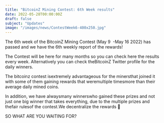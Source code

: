 ```yaml
---
title: "BitcoinZ Mining Contest: 6th Week results"
date: 2022-05-28T00:00:00Z
draft: false
subject: "Updates"
image: "/images/news/ContestWeek6-400x250.jpg"
---
```


The 6th week of the BitcoinZ Mining Contest (May 9  -May 16 2022) has passed and we have the 6th weekly report of the rewards!

The Contest will be here for many months so you can check here the results every week. Alternatively you can check theBitcoinZ Twitter profile for the daily winners.

The bitcoinz contest isextremely advantageous for the minersthat joined it with some of them gaining rewards that weremultiple timesmore than their average daily mined coins.

In addition, we have alwaysmany winnerswho gained these prizes and not just one big winner that takes everything, due to the multiple prizes and thefair rulesof the contest.We decentralize the rewards 🙂

SO WHAT ARE YOU WAITING FOR?
